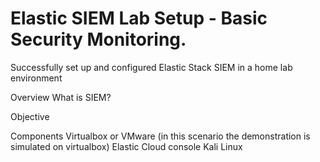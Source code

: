 # Elastic SIEM Lab Setup - Basic Security Monitoring.
Successfully set up and configured Elastic Stack SIEM in a home lab environment

Overview
What is SIEM?

Objective

Components
Virtualbox or VMware (in this scenario the demonstration is simulated on virtualbox)
Elastic Cloud console
Kali Linux
